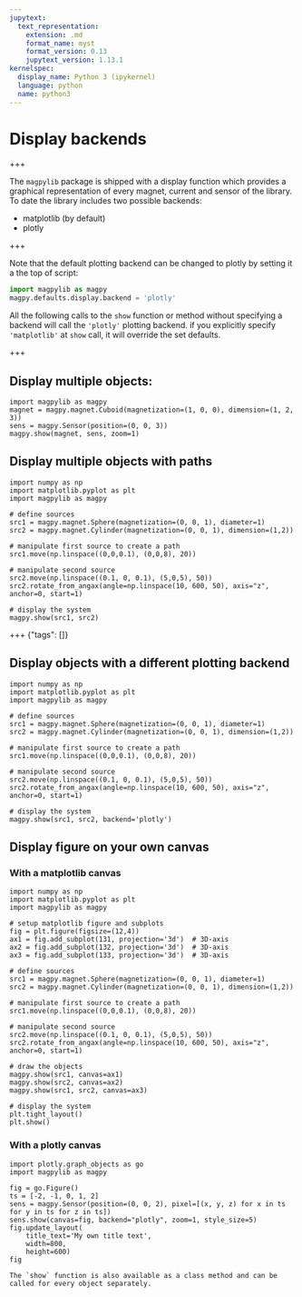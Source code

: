 ```yaml
---
jupytext:
  text_representation:
    extension: .md
    format_name: myst
    format_version: 0.13
    jupytext_version: 1.13.1
kernelspec:
  display_name: Python 3 (ipykernel)
  language: python
  name: python3
---
```


# Display backends

+++

The `magpylib` package is shipped with a display function which provides a graphical representation of every magnet, current and sensor of the library. To date the library includes two possible backends:

- matplotlib (by default)
- plotly

+++

Note that the default plotting backend can be changed to plotly by setting it a the top of script:
```python
import magpylib as magpy
magpy.defaults.display.backend = 'plotly'
```

All the following calls to the `show` function or method without specifying a backend will call the `'plotly'` plotting backend. if you explicitly specify `'matplotlib'` at `show` call, it will override the set defaults.

+++

## Display multiple objects:

```{code-cell} ipython3
import magpylib as magpy
magnet = magpy.magnet.Cuboid(magnetization=(1, 0, 0), dimension=(1, 2, 3))
sens = magpy.Sensor(position=(0, 0, 3))
magpy.show(magnet, sens, zoom=1)
```

## Display multiple objects with paths

```{code-cell} ipython3
import numpy as np
import matplotlib.pyplot as plt
import magpylib as magpy

# define sources
src1 = magpy.magnet.Sphere(magnetization=(0, 0, 1), diameter=1)
src2 = magpy.magnet.Cylinder(magnetization=(0, 0, 1), dimension=(1,2))

# manipulate first source to create a path
src1.move(np.linspace((0,0,0.1), (0,0,8), 20))

# manipulate second source
src2.move(np.linspace((0.1, 0, 0.1), (5,0,5), 50))
src2.rotate_from_angax(angle=np.linspace(10, 600, 50), axis="z", anchor=0, start=1)

# display the system
magpy.show(src1, src2)
```

+++ {"tags": []}

## Display objects with a different plotting backend

```{code-cell} ipython3
import numpy as np
import matplotlib.pyplot as plt
import magpylib as magpy

# define sources
src1 = magpy.magnet.Sphere(magnetization=(0, 0, 1), diameter=1)
src2 = magpy.magnet.Cylinder(magnetization=(0, 0, 1), dimension=(1,2))

# manipulate first source to create a path
src1.move(np.linspace((0,0,0.1), (0,0,8), 20))

# manipulate second source
src2.move(np.linspace((0.1, 0, 0.1), (5,0,5), 50))
src2.rotate_from_angax(angle=np.linspace(10, 600, 50), axis="z", anchor=0, start=1)

# display the system
magpy.show(src1, src2, backend='plotly')
```

## Display figure on your own canvas

### With a matplotlib canvas

```{code-cell} ipython3
import numpy as np
import matplotlib.pyplot as plt
import magpylib as magpy

# setup matplotlib figure and subplots
fig = plt.figure(figsize=(12,4))
ax1 = fig.add_subplot(131, projection='3d')  # 3D-axis
ax2 = fig.add_subplot(132, projection='3d')  # 3D-axis
ax3 = fig.add_subplot(133, projection='3d')  # 3D-axis

# define sources
src1 = magpy.magnet.Sphere(magnetization=(0, 0, 1), diameter=1)
src2 = magpy.magnet.Cylinder(magnetization=(0, 0, 1), dimension=(1,2))

# manipulate first source to create a path
src1.move(np.linspace((0,0,0.1), (0,0,8), 20))

# manipulate second source
src2.move(np.linspace((0.1, 0, 0.1), (5,0,5), 50))
src2.rotate_from_angax(angle=np.linspace(10, 600, 50), axis="z", anchor=0, start=1)

# draw the objects
magpy.show(src1, canvas=ax1)
magpy.show(src2, canvas=ax2)
magpy.show(src1, src2, canvas=ax3)

# display the system
plt.tight_layout()
plt.show()
```

### With a plotly canvas 

```{code-cell} ipython3
import plotly.graph_objects as go
import magpylib as magpy

fig = go.Figure()
ts = [-2, -1, 0, 1, 2]
sens = magpy.Sensor(position=(0, 0, 2), pixel=[(x, y, z) for x in ts for y in ts for z in ts])
sens.show(canvas=fig, backend="plotly", zoom=1, style_size=5)
fig.update_layout(
    title_text='My own title text',
    width=800,
    height=600)
fig
```

```note
The `show` function is also available as a class method and can be called for every object separately.
```
